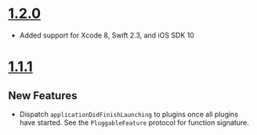# [1.2.0](https://github.com/Electrode-iOS/ELMaestro/releases/tag/v1.2.0)

- Added support for Xcode 8, Swift 2.3, and iOS SDK 10

# [1.1.1](https://github.com/Electrode-iOS/ELMaestro/releases/tag/v1.2.1)

## New Features

-  Dispatch `applicationDidFinishLaunching` to plugins once all plugins have started.  See the `PluggableFeature` protocol for function signature.
